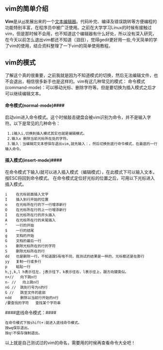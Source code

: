 ## vim的简单介绍
**Vim**是从[vi](https://zh.wikipedia.org/wiki/Vi)发展出来的一个[文本编辑器](https://zh.wikipedia.org/wiki/%E6%96%87%E6%9C%AC%E7%BC%96%E8%BE%91%E5%99%A8)。代码补完、编译及错误跳转等方便编程的功能特别丰富，在程序员中被广泛使用。之前在大学学习Linux的时候有接触过vim，但是那时候不会用，也不知道这个编辑器有什么好处，所以没有深入研究，在今天以前怎么退出vim都还不知道（泪目），觉得gedit更好用一些,今天简单的学了vim的使用，结合资料整理了一下vim的简单使用教程。
## vim的模式 ##

了解这个真的很重要，之前我就是因为不知道模式的切换，然后无法编辑文件，也不会退出，相信很多新手也是这样的。vim有这几种常见的模式：
 命令模式(command-mode)：可以移动光标、删除字符等。但是要切换为插入模式之后才可以继续编辑文本。
#### 命令模式(normal-mode)####
 启动vim进入命令模式。这个时候敲击键盘会被vim识别为命令，并不是输入字符。以下是常见的几种命令：

```
 1.i输入i,切换到插入模式其实也就是编辑模式。
 2.输入x 删除当前光标所在处的字符。
 3.输入：当编辑完文本想保存退出vim,就先输入：，然后切换到底行命令模式，在最底的一行输入命令。
```
#### 插入模式(insert-mode)####
在命令模式下输入i就可以进入插入模式（编辑模式），在此模式下可以输入文本，按ESC将回到命令模式。
在命令模式定位好光标的位置之后，可用以下光标进入插入模式。
```
i    在光标前面插入文字
I    插入到行开始的位置
o    在光标所在行的下一行增添新行
O    在光标所在行的上一行增添新行
I    在光标所在行的开头插入
A    在光标所在行的末尾插入
^    一行的开始
$    一行的结尾
g    文档的开始
G    文档的最后一行
s    删除光标所在的行的字符
S    删除光标所在的行
dd   也是删除一行，不知道跟S有啥不同，我测试的结果是一样的，光标都还是在那行
yy   复制一行或多行
p    粘贴一行
h,j,k,l	h表示往左，j表示往下，k表示往右，l表示往上，跟方向键类似。
n+//   向下跳n行
n- //   向上跳n行
nG //  跳到行号为n的行
G //   跳至文件的底部
ndd    删除以当前行开始的n行
/要查找的字符   查找某个字符串
```
####底线命令模式：####

```
在命令模式下按shift+:就进入底线命令模式。
按wq保存退出。
按q!不保存强制退出。
```
以上就是自己测试过的vim的命名，需要用的时候再查看命令大全吧！